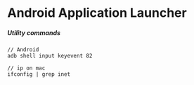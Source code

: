 Android Application Launcher
============================




##### Utility commands

```
// Android
adb shell input keyevent 82

// ip on mac
ifconfig | grep inet
```